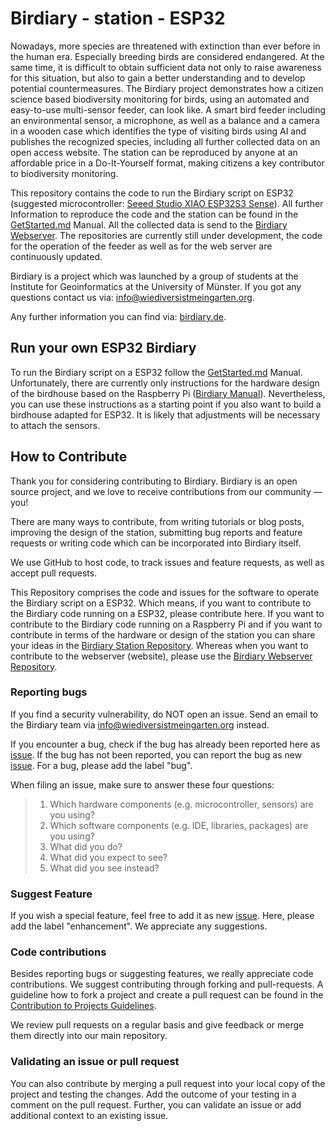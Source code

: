 # Birdiary - station - ESP32 
Nowadays, more species are threatened with extinction than ever before in the human era.
Especially breeding birds are considered endangered. 
At the same time, it is difficult to obtain sufficient data not only to raise awareness for this situation, but also to gain a better understanding and to develop potential countermeasures.
The Birdiary project demonstrates how a citizen science based biodiversity monitoring for birds, using an automated and easy-to-use multi-sensor feeder, can look like. 
A smart bird feeder including an environmental sensor, a microphone, as well as a balance and a camera in a wooden case which identifies the type of visiting birds using AI and publishes the recognized species, including all further collected data on an open access website. 
The station can be reproduced by anyone at an affordable price in a Do-It-Yourself format, making citizens a key contributor to biodiversity monitoring.

This repository contains the code to run the Birdiary script on ESP32 (suggested microcontroller: [Seeed Studio XIAO ESP32S3 Sense](https://www.seeedstudio.com/XIAO-ESP32S3-Sense-p-5639.html)). All further Information to reproduce the code and the station can be found in the [GetStarted.md](/GetStarted.md) Manual. 
All the collected data is send to the [Birdiary Webserver](https://www.wiediversistmeingarten.org/view).
The repositories are currently still under development, the code for the operation of the feeder as well as for the web server are continuously updated. 

Birdiary is a project which was launched by a group of students at the Institute for Geoinformatics at the University of Münster. 
If you got any questions contact us via: [info@wiediversistmeingarten.org](mailto:info@wiediversistmeingarten.org).

Any further information you can find via: [birdiary.de](https://www.wiediversistmeingarten.org/). 

## Run your own ESP32 Birdiary 
To run the Birdiary script on a ESP32 follow the [GetStarted.md](/GetStarted.md) Manual. 
Unfortunately, there are currently only instructions for the hardware design of the birdhouse based on the Raspberry Pi ([Birdiary Manual](https://docs.google.com/document/d/1ItowLull5JF3irzGtbR-fCmgelG3B7DSaU1prOeQXA4/)). Nevertheless, you can use these instructions as a starting point if you also want to build a birdhouse adapted for ESP32. It is likely that adjustments will be necessary to attach the sensors. 

## How to Contribute
Thank you for considering contributing to Birdiary. 
Birdiary is an open source project, and we love to receive contributions from our community — you!
 
There are many ways to contribute, from writing tutorials or blog posts, improving the design of the station, submitting bug reports and feature requests or writing code which can be incorporated into Birdiary itself.
 
We use GitHub to host code, to track issues and feature requests, as well as accept pull requests.
 
This Repository comprises the code and issues for the software to operate the Birdiary script on a ESP32. 
Which means, if you want to contribute to the Birdiary code running on a ESP32, please contribute here. 
If you want to contribute to the Birdiary code running on a Raspberry Pi and if you want to contribute in terms of the hardware or design of the station you can share your ideas in the [Birdiary Station Repository](https://github.com/Birdiary/station). 
Whereas when you want to contribute to the webserver (website), please use the [Birdiary Webserver Repository](https://github.com/Birdiary/webserver). 

### Reporting bugs
If you find a security vulnerability, do NOT open an issue. Send an email to the Birdiary team via [info@wiediversistmeingarten.org](mailto:info@wiediversistmeingarten.org) instead.
 
If you encounter a bug, check if the bug has already been reported here as [issue](https://github.com/tnier01/BirdiaryStationESP32/issues). If the bug has not been reported, you can report the bug as new [issue](https://github.com/tnier01/BirdiaryStationESP32/issues/new). For a bug, please add the label "bug".
 
When filing an issue, make sure to answer these four questions:
> 1. Which hardware components (e.g. microcontroller, sensors) are you using?
> 2. Which software components (e.g. IDE, libraries, packages) are you using?
> 3. What did you do?
> 4. What did you expect to see?
> 5. What did you see instead?
 
### Suggest Feature
If you wish a special feature, feel free to add it as new [issue](https://github.com/tnier01/BirdiaryStationESP32/issues/new). Here, please add the label "enhancement". We appreciate any suggestions.
 
### Code contributions
Besides reporting bugs or suggesting features, we really appreciate code contributions. We suggest contributing through forking and pull-requests. A guideline how to fork a project and create a pull request can be found in the [Contribution to Projects Guidelines](https://docs.github.com/en/get-started/quickstart/contributing-to-projects). 
 
We review pull requests on a regular basis and give feedback or merge them directly into our main repository.
 
### Validating an issue or pull request
You can also contribute by merging a pull request into your local copy of the project and testing the changes. Add the outcome of your testing in a comment on the pull request.
 Further, you can validate an issue or add additional context to an existing issue.